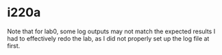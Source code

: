 # i220a

Note that for lab0, some log outputs may not match the expected results
I had to effectively redo the lab, as I did not properly set up the log file at first.
